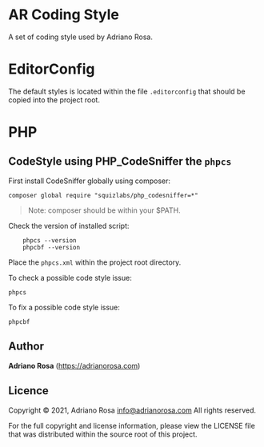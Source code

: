 AR Coding Style
===============

A set of coding style used by Adriano Rosa.

EditorConfig
============

The default styles is located within the file `.editorconfig` that should be copied into the project root.


PHP
===

## CodeStyle using PHP_CodeSniffer the `phpcs`


First install CodeSniffer globally using composer:

    composer global require "squizlabs/php_codesniffer=*"

> Note: composer should be within your $PATH.

Check the version of installed script:

		phpcs --version
		phpcbf --version

Place the `phpcs.xml` within the project root directory.

To check a possible code style issue:
 
    phpcs 

To fix a possible code style issue:

    phpcbf


## Author

**Adriano Rosa** (https://adrianorosa.com)  

## Licence

Copyright © 2021, Adriano Rosa  <info@adrianorosa.com>
All rights reserved.

For the full copyright and license information, please view the LICENSE 
file that was distributed within the source root of this project.
